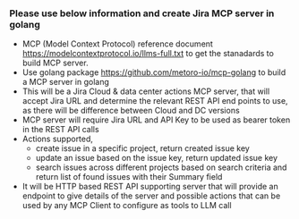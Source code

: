 ### Please use below information and create Jira MCP server in golang

- MCP (Model Context Protocol) reference document https://modelcontextprotocol.io/llms-full.txt to get the stanadards to build MCP server.
- Use golang package https://github.com/metoro-io/mcp-golang to build a MCP server in golang
- This will be a Jira Cloud & data center actions MCP server, that will accept Jira URL and determine the relevant REST API end points to use, as there will be difference between Cloud and DC versions
- MCP server will require Jira URL and API Key to be used as bearer token in the REST API calls
- Actions supported,
  - create issue in a specific project, return created issue key
  - update an issue based on the issue key, return updated issue key
  - search issues across different projects based on search criteria and return list of found issues with their Summary field
- It will be HTTP based REST API supporting server that will provide an endpoint to give details of the server and possible actions that can be used by any MCP Client to configure as tools to LLM call
